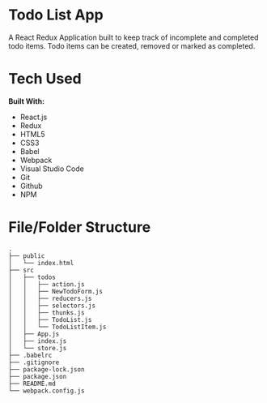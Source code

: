 # Todo List App

A React Redux Application built to keep track of incomplete and completed todo items. Todo items can be created, removed or marked as completed.

# Tech Used

**Built With:**

- React.js
- Redux
- HTML5
- CSS3
- Babel
- Webpack
- Visual Studio Code
- Git
- Github
- NPM

# File/Folder Structure

```
.
├── public
│   └── index.html
├── src
│   ├── todos
│   │   ├── action.js
│   │   ├── NewTodoForm.js
│   │   ├── reducers.js
│   │   ├── selectors.js
│   │   ├── thunks.js
│   │   ├── TodoList.js
│   │   └── TodoListItem.js
│   ├── App.js
│   ├── index.js
│   └── store.js
├── .babelrc
├── .gitignore
├── package-lock.json
├── package.json
├── README.md
└── webpack.config.js
```
